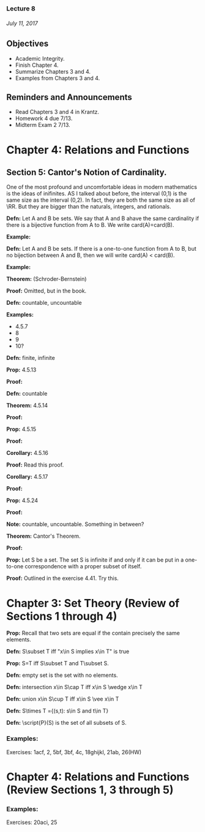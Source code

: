 ### Lecture 8
###### July 11, 2017

## Objectives
- Academic Integrity.
- Finish Chapter 4.
- Summarize Chapters 3 and 4.
- Examples from Chapters 3 and 4.

## Reminders and Announcements
- Read Chapters 3 and 4 in Krantz.
- Homework 4 due 7/13.
- Midterm  Exam 2 7/13.

#
# Chapter 4: Relations and Functions

## Section 5: Cantor's Notion of Cardinality.
One of the most profound and uncomfortable ideas in modern mathematics is the ideas of inifinites. AS I talked about before, the interval (0,1) is the same size as the interval (0,2). In fact, they are both the same size as all of \RR. But they are bigger than the naturals, integers, and rationals. 

__Defn:__ Let A and B be sets. We say that A and B ahave the same cardinality if there is a bijective function from A to B. We write card(A)=card(B).

__Example:__

__Defn:__ Let A and B be sets. If there is a one-to-one function from A to B, but no bijection between A and B, then we will write
card(A) < card(B).

__Example:__ 

__Theorem:__ (Schroder-Bernstein)

__Proof:__ Omitted, but in the book. 

__Defn:__ countable, uncountable

__Examples:__
- 4.5.7
- 8
- 9
- 10?

__Defn:__ finite, infinite

__Prop:__ 4.5.13

__Proof:__

__Defn:__ countable

__Theorem:__ 4.5.14

__Proof:__

__Prop:__ 4.5.15

__Proof:__

__Corollary:__ 4.5.16

__Proof:__ Read this proof. 

__Corollary:__ 4.5.17

__Proof:__ 

__Prop:__ 4.5.24

__Proof:__

__Note:__ countable, uncountable. Something in between?

__Theorem:__ Cantor's Theorem.

__Proof:__

__Prop:__ Let S be a set. The set S is infinite if and only if it can be put in a one-to-one correspondence with a proper subset of itself. 

__Proof:__ Outlined in the exercise 4.41. Try this.


#
# Chapter 3: Set Theory (Review of Sections 1 through 4)

__Prop:__ Recall that two sets are equal if the contain precisely the same elements.

__Defn:__ S\subset T iff "x\in S implies x\in T" is true

__Prop:__ S=T iff S\subset T and T\subset S.

__Defn:__ empty set is the set with no elements.

__Defn:__ intersection x\in S\cap T iff x\in S \wedge x\in T

__Defn:__ union x\in S\cup T iff x\in S \vee x\in T

__Defn:__ S\times T ={(s,t): s\in S and t\in T}

__Defn:__ \script{P}(S) is the set of all subsets of S.

<!-- Add Sections 5 -->

### Examples:
Exercises: 1acf, 2, 5bf, 3bf, 4c, 18ghijkl, 21ab, 26(HW)

#
# Chapter 4: Relations and Functions (Review Sections 1, 3 through 5)

### Examples: 
Exercises: 20aci, 25 <!-- need to add stuff -->

